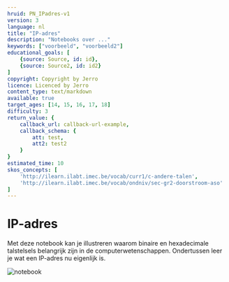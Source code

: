 ```yaml
---
hruid: PN_IPadres-v1
version: 3
language: nl
title: "IP-adres"
description: "Notebooks over ..."
keywords: ["voorbeeld", "voorbeeld2"]
educational_goals: [
    {source: Source, id: id}, 
    {source: Source2, id: id2}
]
copyright: Copyright by Jerro
licence: Licenced by Jerro
content_type: text/markdown
available: true
target_ages: [14, 15, 16, 17, 18]
difficulty: 3
return_value: {
    callback_url: callback-url-example,
    callback_schema: {
        att: test,
        att2: test2
    }
}
estimated_time: 10
skos_concepts: [
    'http://ilearn.ilabt.imec.be/vocab/curr1/c-andere-talen', 
    'http://ilearn.ilabt.imec.be/vocab/ondniv/sec-gr2-doorstroom-aso'
]
---
```


# IP-adres
Met deze notebook kan je illustreren waarom binaire en hexadecimale talstelsels belangrijk zijn in de computerwetenschappen. Ondertussen leer je wat een IP-adres nu eigenlijk is.

![notebook](@learning-object/PN_IPadresM-v1/nl/3)

